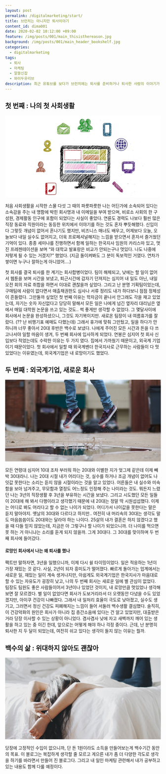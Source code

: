 ```yaml
---
layout: post
permalink: /digitalmarketing/start/
title: 브런치는 아니지만 퇴사이야기
content_id: dima001
date: 2020-02-02 10:12:00 +09:00
feature: /img/posts/001/main_thisisthereason.jpg
background: /img/posts/001/main_header_bookshelf.jpg
categories:
  - digitalmarketing
tags:
  - 퇴사
  - 마케팅
  - 알쓸신잡
  - 와이두유리브
description: 최근 유튜브를 보다가 브런치에는 퇴사를 준비하거나 퇴사한 사람의 이야기가 대부분이라는 이야기를 들었다. 내가 관심이 있어서 그렇게 보이는 거라고 생각했는데, 절대 다수로 해당 콘텐츠가 많은 것도 사실인 모양이다. 브런치는 아니지만 퇴사이야기를 해볼까 한다.
---
```


## 첫 번째 : 나의 첫 사회생활 

![이메일](/img/posts/001/email.jpg)

처음 사회생활을 시작한 스물 다섯 그 때의 파릇파릇한 나는 어딘가에 소속되어 있다는 소속감을 주는 내 명함에 박힌 회사명과 내 이메일을 부여 받으며, 비로소 사회의 한 구성원, 경제활동 인구에 포함이 되었다는 사실이 좋았다. 연륜도 경력도 나보다 훨씬 많은 직장 동료와 직원이라는 동등한 위치에서 이야기를 하는 것도 혼자 뿌듯해했다. 신입이 다 그렇듯 개념이 없어서 혼나기도 했지만, 비즈니스 매너도 배우고, 어제보다 오늘, 오늘보다 내일 실수도 없어지고, 더욱 프로페셔널해지는 느낌을 받으면서 혼자서 즐거웠던 기억이 있다. 종종 세미나를 진행하면서 함께 일하는 한국지사 임원의 카리스마 있고, 멋진 프레젠테이션을 보며 “와 대학교 발표랑은 비교가 안되는구나 멋있다. 나도 나중에 저렇게 될 수 있는 거겠지?” 했었다. (지금 돌이켜봐도 그 분이 독보적인 거였다. 연차가 쌓이면 누구나 잘하는게 아니었어....)



첫 회사를 결국 퇴사를 한 계기는 회사합병이었다. 팀이 해체되고, 낮에는 할 일이 없어서 웹툰을 보며 시간을 보냈고, 퇴근시간에 갑자기 던져지는 심지어 내 일도 아닌, 내일 오전 회의 자료 취합을 하면서 이대로 괜찮을까 싶었다. 그리고 난 분명 기획팀이었는데, 구매팀에 사람이 없다면서 매출채권한도 심사나 서류 정리도 내가 하다보니 점점 정체성이 흔들렸다. 그만둘까 싶었던 첫 번째 이유는 학자금이 끝나서 안그래도 각을 재고 있었는데, 자기는 숫자 자신없다고 당당히 말해서 모든 일은 나에게 넘긴 옆자리 대리님은 옆에서 매일 대학원 논문을 쓰고 있는 것도.. 썩 좋게만 생각할 수 없었다. 그 몇달사이에 회사에서 논문을 완성하셨으니, 그것도 자기복이지만. 새로온 팀장이 내 여름휴가를 잘랐다. (?? 난 비행기표 예매도 다했는데) 그래서 휴가에 맞춰 그만뒀고, 일을 하다가 안하니까 너무 좋아서 20대 후반은 백수로 보냈다. 나에게 주어진 모든 시간과 돈을 다 쓰고나서야 일할 마음이 생겨, 두 번째 회사에 입사하게 되었다. 연봉은 심지어 첫 회사 신입보다 적었는데도 수락한 이유는 두 가지 였다. 집에서 가까웠기 때문이고, 외국계 기업이기 때문이었다. 첫 회사에서 일할 때 외국계벤더 한국지사로 근무하는 사람들이 다 멋있었다는 이유였는데, 외국계기업은 내 로망이기도 했었다.



## 두 번째 : 외국계기업, 새로운 회사

![이메일](/img/posts/001/jump.jpg)

모든 연령대 심지어 10대 조차 부러워 하는 20대와 이별한 지가 엊그제 같은데 이제 빼박 30대라니. 나는 20대 시절 내가 어리다는 것, 실수를 하거나 조금 개념이 없어도 나잇값 못한다는 소리는 듣지 않을 시절이라는 것을 알고 있었다. 어른들은 내 실수와 미숙함을 보아 넘겨주고, 무모함과 열정도 어느정도 인정해 주는 나이라는 것도. 뭐든지 느렸던 나는 3년의 직장생활 후 3년을 부유하는 시간을 보냈다. 그리고 시도했던 모든 일들이 20대에 해 봐서 다행이라고 생각했기 때문에 내 20대는 정말 딱 시원섭섭했다. 이제는 어디로 봐도 어리다고 할 수 없는 나이가 되었다. 어디가서 나이값을 못한다는 말은 듣지 말아야지. 옛날의 30대와 다르다고 하지만.. 여전히 내 머리속의 30대는 생각도 말도 마음씀씀이도 20대와는 달라야 하는 나이다. 25살의 내가 결혼은 하지 않겠다고 했을 때 다들 믿지 않았는데, 지금은 아 그렇구나 할 나이가 되었으니까. 더 나이를 먹으면 못 하는 거 아니냐는 소리를 듣게 되지 않을까. 그게 30대다. 그 30대를 맞이하며 두 번째 회사에 들어갔다. 



#### 로망인 회사에서 나는 왜 퇴사를 했나

팩트만 말하자면, 3년을 일했으니까, 이제 다시 쉴 타이밍이었다. 일은 적응하는 1년이 가장 재밌는 것 같다. 사실, 2년이 되자 흥미도가 떨어졌다. 빠르게 돌아가는 업계에서는 새로운 일, 재밌는 일이 계속 생겨나지만, 아쉽게도 외국계기업은 한국지사가 마음대로 할 수 있는 자유도가 굉장히 낮고, 나의 두 번째 회사는 새로운 일에 별 관심이 없었다. 팀장도 팀원도 좋은 사람들이어서 3년이나 있었던 것이지, 내 로망만큼 멋있었나 생각해보면 잘 모르겠다. 별 일이 없었다면 회사가 도보거리라서 더 오랫동안 다녔을 수도 있었겠지만, 아이쿠 건강이 나빠졌다. 그래서 내 일처리 효율이 극도로 낮아졌고, 실수도 생기고, 그러면서 정신 건강도 피폐해지는 느낌이 들어 서둘러 백수생활 결심했다. 솔직히, 이 건강악화의 원인은 회사가 아니라 집 층간소음에 있다는 건 알고 있었지만, 대출받은 거라 당장 이사할 수 있는 상황이 아니었다. 겸사겸사 낮에 자고 새벽까지 깨어 있는 생활을 하고 있는 중 이긴 한데, 앞으로는 어떻게 해야 하나 걱정 중이다. 근데, 난 분명히 퇴사한 지 두 달이 되었는데, 여전히 쉬고 있다는 생각이 들지 않는 이유는 뭘까. 



## 백수의 삶 : 위대하지 않아도 괜찮아

![이메일](/img/posts/001/rest.jpg)

당장에 고정적인 수입이 없으니까, 단 돈 1원이라도 소득을 만들어보는게 백수기간 동안의 목표. 이 블로그는 복잡하게 생각할 줄 모르고 게으른 내가 좀 더 다양한 각도로 생각을 하기를 바라면서 만들어 진 블로그다. 그리고 내 일인 마케팅 관련해서 내가 공부하고 있는 내용도 함께 다룰 예정이다. 
